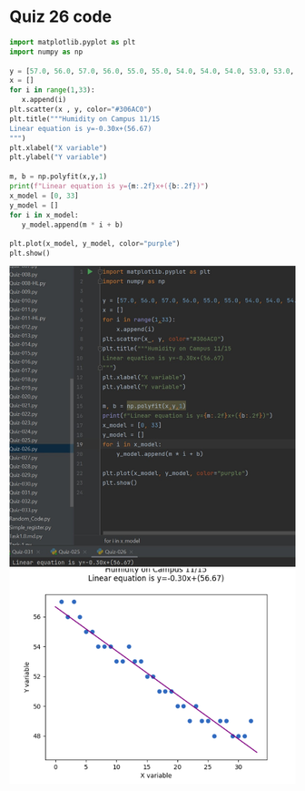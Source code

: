  # Quiz 26 code 
 
 ```.py
 import matplotlib.pyplot as plt
import numpy as np

y = [57.0, 56.0, 57.0, 56.0, 55.0, 55.0, 54.0, 54.0, 54.0, 53.0, 53.0, 54.0, 53.0, 53.0, 52.0, 52.0, 51.0, 51.0, 51.0, 50.0, 50.0, 49.0, 50.0, 49.0, 49.0, 48.0, 49.0, 49.0, 48.0, 48.0, 48.0, 49.0]
x = []
for i in range(1,33):
    x.append(i)
plt.scatter(x , y, color="#306AC0")
plt.title("""Humidity on Campus 11/15
Linear equation is y=-0.30x+(56.67)
""")
plt.xlabel("X variable")
plt.ylabel("Y variable")

m, b = np.polyfit(x,y,1)
print(f"Linear equation is y={m:.2f}x+({b:.2f})")
x_model = [0, 33]
y_model = []
for i in x_model:
    y_model.append(m * i + b)

plt.plot(x_model, y_model, color="purple")
plt.show()
```
![](https://github.com/ZavenGaloyan/Unit2_repo/blob/main/Quizzes/Quiz-26-code.jpg)
![](https://github.com/ZavenGaloyan/Unit2_repo/blob/main/Quizzes/Quiz-026.1.png)
